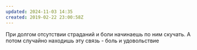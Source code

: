 ```yaml
---
updated: 2024-11-03 14:35
created: 2019-02-22 23:00:58Z
---
```


При долгом отсутствии страданий и боли начинаешь по ним скучать. А потом случайно находишь эту связь - боль и удовольствие